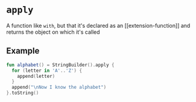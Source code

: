 # `apply`
A function like `with`, but that it's declared as an [[extension-function]] and returns the object on which it's called

## Example
```kotlin
fun alphabet() = StringBuilder().apply {
  for (letter in 'A'..'Z') {
    append(letter)
  }
  append("\nNow I know the alphabet")
}.toString()
```
